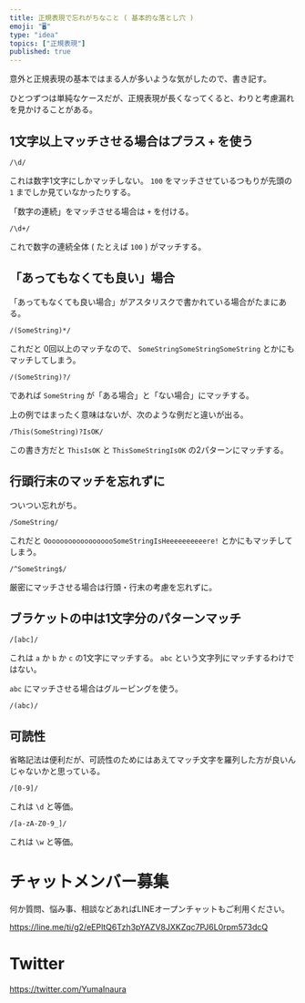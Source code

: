 ```yaml
---
title: 正規表現で忘れがちなこと ( 基本的な落とし穴 )
emoji: "🖥"
type: "idea"
topics: ["正規表現"]
published: true
---
```


意外と正規表現の基本ではまる人が多いような気がしたので、書き記す。

ひとつずつは単純なケースだが、正規表現が長くなってくると、わりと考慮漏れを見かけることがある。

## 1文字以上マッチさせる場合はプラス `+` を使う

```
/\d/ 
```

これは数字1文字にしかマッチしない。
`100` をマッチさせているつもりが先頭の `1` までしか見ていなかったりする。

「数字の連続」をマッチさせる場合は `+` を付ける。

```
/\d+/
```

これで数字の連続全体 ( たとえば `100` )  がマッチする。

## 「あってもなくても良い」場合

「あってもなくても良い場合」がアスタリスクで書かれている場合がたまにある。

```
/(SomeString)*/
```

これだと 0回以上のマッチなので、 `SomeStringSomeStringSomeString` とかにもマッチしてしまう。

```
/(SomeString)?/
```

であれば `SomeString` が「ある場合」と「ない場合」にマッチする。

上の例ではまったく意味はないが、次のような例だと違いが出る。

`/This(SomeString)?IsOK/`

この書き方だと `ThisIsOK` と `ThisSomeStringIsOK` の2パターンにマッチする。

## 行頭行末のマッチを忘れずに

ついつい忘れがち。

```
/SomeString/
```

これだと `OooooooooooooooooSomeStringIsHeeeeeeeeeere!` とかにもマッチしてしまう。

```
/^SomeString$/
```

厳密にマッチさせる場合は行頭・行末の考慮を忘れずに。

## ブラケットの中は1文字分のパターンマッチ

```
/[abc]/
```

これは `a` か `b` か `c` の1文字にマッチする。
`abc` という文字列にマッチするわけではない。

`abc` にマッチさせる場合はグルーピングを使う。

```
/(abc)/
```

## 可読性

省略記法は便利だが、可読性のためにはあえてマッチ文字を羅列した方が良いんじゃないかと思っている。

```
/[0-9]/
```

これは `\d` と等価。

```
/[a-zA-Z0-9_]/
```

これは `\w` と等価。








<!-- Update From Qiita API -->

# チャットメンバー募集


何か質問、悩み事、相談などあればLINEオープンチャットもご利用ください。

https://line.me/ti/g2/eEPltQ6Tzh3pYAZV8JXKZqc7PJ6L0rpm573dcQ





# Twitter


https://twitter.com/YumaInaura


<!-- Update From Qiita API -->


